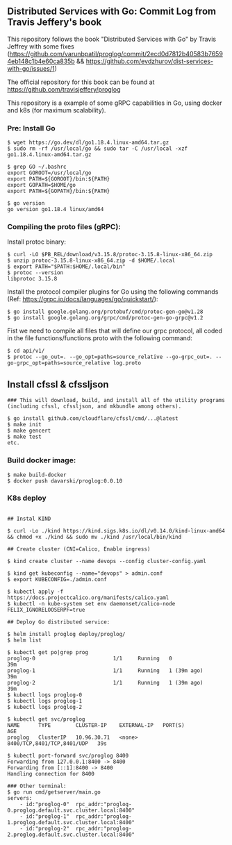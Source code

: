 ## Distributed Services with Go: Commit Log from Travis Jeffery's book

This repository follows the book "Distributed Services with Go" by Travis Jeffrey with some fixes (https://github.com/varunbpatil/proglog/commit/2ecd0d7812b40583b76594eb148c1b4e60ca835b && https://github.com/evdzhurov/dist-services-with-go/issues/1)

The official repository for this book can be found at https://github.com/travisjeffery/proglog


This repository is a example of some gRPC capabilities in Go, using docker and k8s (for maximum scalability).

### Pre: Install Go 
```
$ wget https://go.dev/dl/go1.18.4.linux-amd64.tar.gz
$ sudo rm -rf /usr/local/go && sudo tar -C /usr/local -xzf go1.18.4.linux-amd64.tar.gz

$ grep GO ~/.bashrc 
export GOROOT=/usr/local/go
export PATH=${GOROOT}/bin:${PATH}
export GOPATH=$HOME/go
export PATH=${GOPATH}/bin:${PATH}

$ go version
go version go1.18.4 linux/amd64
```

### Compiling the proto files (gRPC):

Install protoc binary:
```
$ curl -LO $PB_REL/download/v3.15.8/protoc-3.15.8-linux-x86_64.zip
$ unzip protoc-3.15.8-linux-x86_64.zip -d $HOME/.local
$ export PATH="$PATH:$HOME/.local/bin"
$ protoc --version
libprotoc 3.15.8
```
Install the protocol compiler plugins for Go using the following commands (Ref: https://grpc.io/docs/languages/go/quickstart/):

```
$ go install google.golang.org/protobuf/cmd/protoc-gen-go@v1.28
$ go install google.golang.org/grpc/cmd/protoc-gen-go-grpc@v1.2
```
Fist we need to compile all files that will define our grpc protocol, all coded in the file functions/functions.proto with the following command:

```
$ cd api/v1/
$ protoc --go_out=. --go_opt=paths=source_relative --go-grpc_out=. --go-grpc_opt=paths=source_relative log.proto 
```
## Install cfssl & cfssljson 

```
### This will download, build, and install all of the utility programs (including cfssl, cfssljson, and mkbundle among others).

$ go install github.com/cloudflare/cfssl/cmd/...@latest
$ make init
$ make gencert
$ make test
etc.

```

### Build docker image:
```
$ make build-docker
$ docker push davarski/proglog:0.0.10
```
### K8s deploy
```

## Instal KIND

$ curl -Lo ./kind https://kind.sigs.k8s.io/dl/v0.14.0/kind-linux-amd64 && chmod +x ./kind && sudo mv ./kind /usr/local/bin/kind

## Create cluster (CNI=Calico, Enable ingress)

$ kind create cluster --name devops --config cluster-config.yaml

$ kind get kubeconfig --name="devops" > admin.conf
$ export KUBECONFIG=./admin.conf 

$ kubectl apply -f https://docs.projectcalico.org/manifests/calico.yaml
$ kubectl -n kube-system set env daemonset/calico-node FELIX_IGNORELOOSERPF=true

## Deploy Go distributed service:

$ helm install proglog deploy/proglog/
$ helm list

$ kubectl get po|grep prog
proglog-0                         1/1     Running   0               39m
proglog-1                         1/1     Running   1 (39m ago)     39m
proglog-2                         1/1     Running   1 (39m ago)     39m
$ kubectl logs proglog-0
$ kubectl logs proglog-1
$ kubectl logs proglog-2

$ kubectl get svc/proglog
NAME      TYPE        CLUSTER-IP    EXTERNAL-IP   PORT(S)                      AGE
proglog   ClusterIP   10.96.30.71   <none>        8400/TCP,8401/TCP,8401/UDP   39s

$ kubectl port-forward svc/proglog 8400
Forwarding from 127.0.0.1:8400 -> 8400
Forwarding from [::1]:8400 -> 8400
Handling connection for 8400

### Other terminal: 
$ go run cmd/getserver/main.go 
servers:
	- id:"proglog-0"  rpc_addr:"proglog-0.proglog.default.svc.cluster.local:8400"
	- id:"proglog-1"  rpc_addr:"proglog-1.proglog.default.svc.cluster.local:8400"
	- id:"proglog-2"  rpc_addr:"proglog-2.proglog.default.svc.cluster.local:8400"

```
